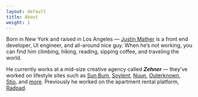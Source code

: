 ```yaml
---
layout: default
title: About
weight: 1
---
```


Born in New York and raised in Los Angeles —  [Justin Mather](https://justinmather.me/) is a front end developer, UI engineer, and all-around nice guy. When he’s not working, you can find him climbing, hiking, reading, sipping coffee, and traveling the world.

He currently works at a mid-size creative agency called ***Zehner*** — they’ve worked on lifestyle sites such as [Sun Bum](https://www.trustthebum.com/), [Soylent](https://soylent.com/), [Nuun](https://nuunlife.com/), [Outerknown](https://www.outerknown.com/), [Stio](https://www.stio.com/), and [more](https://www.zehnergroup.com/work). Previously he worked on the apartment rental platform, [Radpad](https://www.onradpad.com/).

<!-- *tufte-css-jekyll* is a theme based on [*tufte-css*](https://github.com/edwardtufte/tufte-css), which in turn implements the design ideas of Edward Tufte in CSS.

Note that this is a full-width layout. This was accomplished by including ```layout: full-width``` in the YAML front matter for this page, i.e., no sidenotes or marginnotes!

If you want to know what Tufte style comprises, have a look at the [Tufte CSS](./page/) page. -->